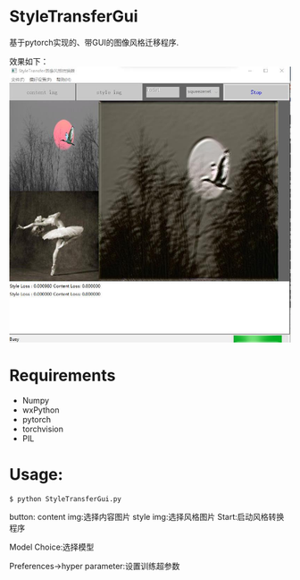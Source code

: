# StyleTransferGui
基于pytorch实现的、带GUI的图像风格迁移程序.

效果如下：
![程序界面](img/gui.jpg)
# Requirements

* Numpy
* wxPython
* pytorch
* torchvision
* PIL

# Usage:
```
$ python StyleTransferGui.py
```

button:
content img:选择内容图片
style img:选择风格图片
Start:启动风格转换程序

Model Choice:选择模型

Preferences->hyper parameter:设置训练超参数
